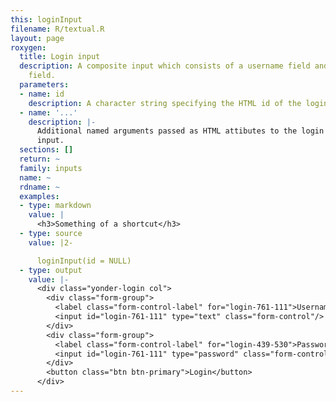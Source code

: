 ```yaml
---
this: loginInput
filename: R/textual.R
layout: page
roxygen:
  title: Login input
  description: A composite input which consists of a username field and a password
    field.
  parameters:
  - name: id
    description: A character string specifying the HTML id of the login input.
  - name: '...'
    description: |-
      Additional named arguments passed as HTML attibutes to the login
      input.
  sections: []
  return: ~
  family: inputs
  name: ~
  rdname: ~
  examples:
  - type: markdown
    value: |
      <h3>Something of a shortcut</h3>
  - type: source
    value: |2-

      loginInput(id = NULL)
  - type: output
    value: |-
      <div class="yonder-login col">
        <div class="form-group">
          <label class="form-control-label" for="login-761-111">Username</label>
          <input id="login-761-111" type="text" class="form-control"/>
        </div>
        <div class="form-group">
          <label class="form-control-label" for="login-439-530">Password</label>
          <input id="login-761-111" type="password" class="form-control"/>
        </div>
        <button class="btn btn-primary">Login</button>
      </div>
---
```

